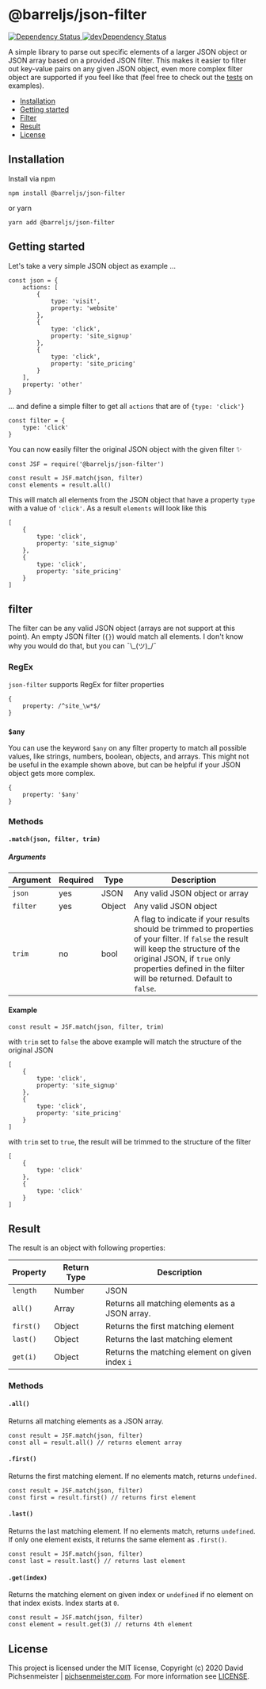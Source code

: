 # @barreljs/json-filter

<a href="https://david-dm.org/pichsenmeister/json-filter">
    <img src="https://david-dm.org/pichsenmeister/json-filter.svg" alt="Dependency Status" />
</a>
<a href="https://david-dm.org/pichsenmeister/json-filter#info=devDependencies">
    <img src="https://david-dm.org/pichsenmeister/json-filter/dev-status.svg" alt="devDependency Status" />
</a>


A simple library to parse out specific elements of a larger JSON object or JSON array based on a provided JSON filter. This makes it easier to filter out key-value pairs on any given JSON object, even more complex filter object are supported if you feel like that (feel free to check out the [tests](test/index.test.js) on examples).

* [Installation](#installation)
* [Getting started](#getting-started)
* [Filter](#filter)
* [Result](#result)
* [License](#license)

## Installation

Install via npm

```
npm install @barreljs/json-filter
```

or yarn

```
yarn add @barreljs/json-filter
```

## Getting started

Let's take a very simple JSON object as example ...
```
const json = {
    actions: [
        {
            type: 'visit',
            property: 'website'
        },
        {
            type: 'click',
            property: 'site_signup'
        },
        {
            type: 'click',
            property: 'site_pricing'
        }
    ],
    property: 'other'
}
```

... and define a simple filter to get all `actions` that are of `{type: 'click'}`
```
const filter = {
    type: 'click'
}
```

You can now easily filter the original JSON object with the given filter ✨

```
const JSF = require('@barreljs/json-filter')

const result = JSF.match(json, filter)
const elements = result.all()
```

This will match all elements from the JSON object that have a property `type` with a value of `'click'`. As a result `elements` will look like this

```
[
    {
        type: 'click',
        property: 'site_signup'
    },
    {
        type: 'click',
        property: 'site_pricing'
    }
]
```

## filter

The filter can be any valid JSON object (arrays are not support at this point). An empty JSON filter (`{}`) would match all elements. I don't know why you would do that, but you can ¯\\\_(ツ)\_/¯


### RegEx

`json-filter` supports RegEx for filter properties

```
{
    property: /^site_\w*$/
}
```

### `$any`

You can use the keyword `$any` on any filter property to match all possible values, like strings, numbers, boolean, objects, and arrays. This might not be useful in the example shown above, but can be helpful if your JSON object gets more complex.

```
{
    property: '$any'
}
```

### Methods

#### `.match(json, filter, trim)`

##### Arguments

| Argument | Required | Type | Description |
| -------- | -------- | ---- | ----------- |
| `json`   | yes      | JSON | Any valid JSON object or array |
| `filter`   | yes      | Object | Any valid JSON object |
| `trim`   | no       | bool | A flag to indicate if your results should be trimmed to properties of your filter. If `false` the result will keep the structure of the original JSON, if `true` only properties defined in the filter will be returned. Default to `false`. |

#### Example 

```
const result = JSF.match(json, filter, trim)
```

with `trim` set to `false` the above example will match the structure of the original JSON

```
[
    {
        type: 'click',
        property: 'site_signup'
    },
    {
        type: 'click',
        property: 'site_pricing'
    }
]
```

with `trim` set to `true`, the result will be trimmed to the structure of the filter

```
[
    {
        type: 'click'
    },
    {
        type: 'click'
    }
]
```

## Result

The result is an object with following properties:

| Property  | Return Type | Description |
| --------- | -------- | --------- |
| `length`  | Number   | JSON |
| `all()`   | Array    | Returns all matching elements as a JSON array. |
| `first()` | Object   | Returns the first matching element |
| `last()`  | Object   | Returns the last matching element |
| `get(i)`  | Object   | Returns the matching element on given index `i` |

### Methods

#### `.all()`

Returns all matching elements as a JSON array.

```
const result = JSF.match(json, filter)
const all = result.all() // returns element array
```

#### `.first()`

Returns the first matching element. If no elements match, returns `undefined`.

```
const result = JSF.match(json, filter)
const first = result.first() // returns first element
```

#### `.last()`

Returns the last matching element. If no elements match, returns `undefined`. If only one element exists, it returns the same element as `.first()`.

```
const result = JSF.match(json, filter)
const last = result.last() // returns last element
```

#### `.get(index)`

Returns the matching element on given index or `undefined` if no element on that index exists. Index starts at `0`.

```
const result = JSF.match(json, filter)
const element = result.get(3) // returns 4th element
```

## License

This project is licensed under the MIT license, Copyright (c) 2020 David Pichsenmeister | [pichsenmeister.com](https://pichsenmeister.com). For more information see [LICENSE](LICENSE).
